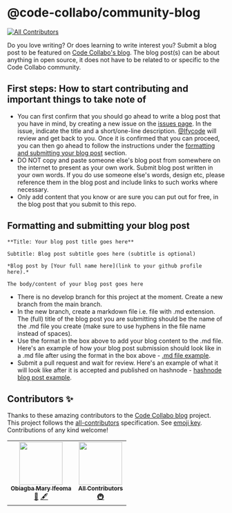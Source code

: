# @code-collabo/community-blog
<!-- ALL-CONTRIBUTORS-BADGE:START - Do not remove or modify this section -->
[![All Contributors](https://img.shields.io/badge/all_contributors-2-orange.svg?style=flat-square)](#contributors-)
<!-- ALL-CONTRIBUTORS-BADGE:END -->

Do you love writing? Or does learning to write interest you? Submit a blog post to be featured on [Code Collabo's blog](https://code-collabo.hashnode.dev). The blog post(s) can be about anything in open source, it does not have to be related to or specific to the Code Collabo community.

## First steps: How to start contributing and important things to take note of
- You can first confirm that you should go ahead to write a blog post that you have in mind, by creating a new issue on the [issues page](https://github.com/code-collabo/submit-a-blog-post/issues). In the issue, indicate the title and a short/one-line description. [@Ifycode](https://github.com/Ifycode) will review and get back to you. Once it is confirmed that you can proceed, you can then go ahead to follow the instructions under the [formatting and submitting your blog post](https://github.com/code-collabo/submit-a-blog-post#formatting-and-submitting-your-blog-post) section.
- DO NOT copy and paste someone else's blog post from somewhere on the internet to present as your own work. Submit blog post written in your own words. If you do use someone else's words, design etc, please reference them in the blog post and include links to such works where necessary.
- Only add content that you know or are sure you can put out for free, in the blog post that you submit to this repo.

## Formatting and submitting your blog post

````
**Title: Your blog post title goes here**

Subtitle: Blog post subtitle goes here (subtitle is optional)

*Blog post by [Your full name here](link to your github profile here).*

The body/content of your blog post goes here
````

- There is no develop branch for this project at the moment. Create a new branch from the main branch.
- In the new branch, create a markdown file i.e. file with .md extension. The (full) title of the blog post you are submitting should be the name of the .md file you create (make sure to use hyphens in the file name instead of spaces). 
- Use the format in the box above to add your blog content to the .md file. Here's an example of how your blog post submission should look like in a .md file after using the format in the box above - [.md file example](https://github.com/code-collabo/submit-a-blog-post/blob/main/what-is-code-collabo-and-who-is-it-for.md).
- Submit a pull request and wait for review. Here's an example of what it will look like after it is accepted and published on hashnode - [hashnode blog post example](https://code-collabo.hashnode.dev/what-is-code-collabo-and-who-is-it-for).

## Contributors ✨

Thanks to these amazing contributors to the [Code Collabo blog](https://github.com/code-collabo/submit-a-blog-post) project. This project follows the [all-contributors](https://github.com/all-contributors/all-contributors) specification. See [emoji key](https://allcontributors.org/docs/en/emoji-key). Contributions of any kind welcome!

<!-- ALL-CONTRIBUTORS-LIST:START - Do not remove or modify this section -->
<!-- prettier-ignore-start -->
<!-- markdownlint-disable -->
<table>
  <tr>
    <td align="center"><a href="https://github.com/Ifycode"><img src="https://avatars.githubusercontent.com/u/45185388?v=4?s=100" width="100px;" alt=""/><br /><sub><b>Obiagba Mary Ifeoma</b></sub></a><br /><a href="#blog-Ifycode" title="Blogposts">📝</a> <a href="#content-Ifycode" title="Content">🖋</a></td>
    <td align="center"><a href="https://allcontributors.org"><img src="https://avatars.githubusercontent.com/u/46410174?v=4?s=100" width="100px;" alt=""/><br /><sub><b>All Contributors</b></sub></a><br /><a href="#infra-all-contributors" title="Infrastructure (Hosting, Build-Tools, etc)">🚇</a></td>
  </tr>
</table>

<!-- markdownlint-restore -->
<!-- prettier-ignore-end -->

<!-- ALL-CONTRIBUTORS-LIST:END -->
